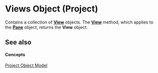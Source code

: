 
# Views Object (Project)

Contains a collection of **[View](39d793f4-2e31-d07b-a563-b213cced0c28.md)** objects. The **[View](a29aa7d4-e712-bbf4-96dd-e0fdeab70ba2.md)** method, which applies to the **[Pane](a6995e47-c0a0-2c5e-269f-d7a59d20f982.md)** object, returns the **View** object.


## See also


#### Concepts


[Project Object Model](900b167b-88ec-ea88-15b7-27bb90c22ac6.md)